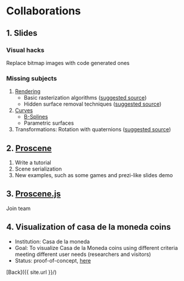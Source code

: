 # Collaborations

## 1. Slides

### Visual hacks

Replace bitmap images with code generated ones

### Missing subjects

1. [Rendering](ttps://github.com/VisualComputing/Rendering)
    * Basic rasterization algorithms ([suggested source](https://en.wikipedia.org/wiki/Computer_Graphics:_Principles_and_Practice))
    * Hidden surface removal techniques ([suggested source](https://en.wikipedia.org/wiki/Computer_Graphics:_Principles_and_Practice))
2. [Curves](https://github.com/VisualComputing/Curves)
    * [B-Splines](https://en.wikipedia.org/wiki/B-spline)
    * Parametric surfaces
3. Transformations: Rotation with quaternions ([suggested source](https://tfetimes.com/wp-content/uploads/2015/04/F.Dunn-I.Parberry-3D-Math-Primer-for-Graphics-and-Game-Development.pdf))

## 2. [Proscene](https://github.com/remixlab/proscene)

1. Write a tutorial
2. Scene serialization
3. New examples, such as some games and prezi-like slides demo

## 3. [Proscene.js](https://github.com/VisualComputing/proscene.js)

Join team

## 4. Visualization of casa de la moneda coins

* Institution: Casa de la moneda
* Goal: To visualize Casa de la Moneda coins using different criteria meeting different user needs (researchers and visitors)
* Status: proof-of-concept, [here](https://github.com/visualnumismatica/visualnumismatica)

[Back]({{ site.url }}/)
